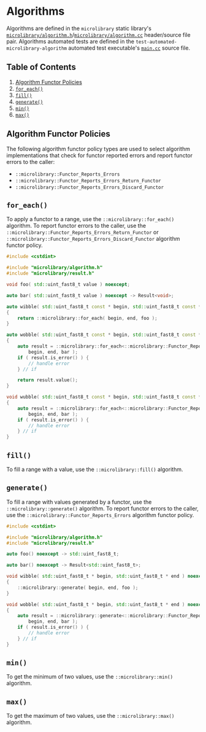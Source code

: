 # Algorithms

Algorithms are defined in the `microlibrary` static library's
[`microlibrary/algorithm.h`](https://github.com/apcountryman/microlibrary/blob/main/libraries/microlibrary/ANY/ANY/include/microlibrary/algorithm.h)/[`microlibrary/algorithm.cc`](https://github.com/apcountryman/microlibrary/blob/main/libraries/microlibrary/ANY/ANY/source/microlibrary/algorithm.cc)
header/source file pair.
Algorithms automated tests are defined in the `test-automated-microlibrary-algorithm`
automated test executable's
[`main.cc`](https://github.com/apcountryman/microlibrary/blob/main/tests/automated/microlibrary/algorithm/main.cc)
source file.

## Table of Contents

1. [Algorithm Functor Policies](#algorithm-functor-policies)
1. [`for_each()`](#for_each)
1. [`fill()`](#fill)
1. [`generate()`](#generate)
1. [`min()`](#min)
1. [`max()`](#max)

## Algorithm Functor Policies

The following algorithm functor policy types are used to select algorithm implementations
that check for functor reported errors and report functor errors to the caller:
- `::microlibrary::Functor_Reports_Errors`
- `::microlibrary::Functor_Reports_Errors_Return_Functor`
- `::microlibrary::Functor_Reports_Errors_Discard_Functor`

## `for_each()`

To apply a functor to a range, use the `::microlibrary::for_each()` algorithm.
To report functor errors to the caller, use the
`::microlibrary::Functor_Reports_Errors_Return_Functor` or
`::microlibrary::Functor_Reports_Errors_Discard_Functor` algorithm functor policy.
```c++
#include <cstdint>

#include "microlibrary/algorithm.h"
#include "microlibrary/result.h"

void foo( std::uint_fast8_t value ) noexcept;

auto bar( std::uint_fast8_t value ) noexcept -> Result<void>;

auto wibble( std::uint_fast8_t const * begin, std::uint_fast8_t const * end ) noexcept
{
    return ::microlibrary::for_each( begin, end, foo );
}

auto wobble( std::uint_fast8_t const * begin, std::uint_fast8_t const * end ) noexcept
{
    auto result = ::microlibrary::for_each<::microlibrary::Functor_Reports_Errors_Return_Functor>(
        begin, end, bar );
    if ( result.is_error() ) {
        // handle error
    } // if

    return result.value();
}

void wubble( std::uint_fast8_t const * begin, std::uint_fast8_t const * end ) noexcept
{
    auto result = ::microlibrary::for_each<::microlibrary::Functor_Reports_Errors_Discard_Functor>(
        begin, end, bar );
    if ( result.is_error() ) {
        // handle error
    } // if
}
```

## `fill()`

To fill a range with a value, use the `::microlibrary::fill()` algorithm.

## `generate()`

To fill a range with values generated by a functor, use the `::microlibrary::generate()`
algorithm.
To report functor errors to the caller, use the `::microlibrary::Functor_Reports_Errors`
algorithm functor policy.
```c++
#include <cstdint>

#include "microlibrary/algorithm.h"
#include "microlibrary/result.h"

auto foo() noexcept -> std::uint_fast8_t;

auto bar() noexcept -> Result<std::uint_fast8_t>;

void wibble( std::uint_fast8_t * begin, std::uint_fast8_t * end ) noexcept
{
    ::microlibrary::generate( begin, end, foo );
}

void wobble( std::uint_fast8_t * begin, std::uint_fast8_t * end ) noexcept
{
    auto result = ::microlibrary::generate<::microlibrary::Functor_Reports_Errors>(
        begin, end, bar );
    if ( result.is_error() ) {
        // handle error
    } // if
}
```

## `min()`

To get the minimum of two values, use the `::microlibrary::min()` algorithm.

## `max()`

To get the maximum of two values, use the `::microlibrary::max()` algorithm.
